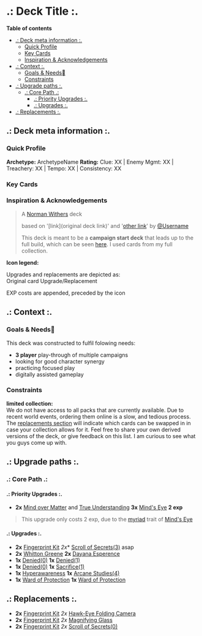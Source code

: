 # .: Deck Title :.

**Table of contents**
<!-- vim-markdown-toc Marked -->

* [.: Deck meta information :.](#.:-deck-meta-information-:.)
    * [Quick Profile](#quick-profile)
    * [Key Cards](#key-cards)
    * [Inspiration & Acknowledgements](#inspiration-&-acknowledgements)
* [.: Context :.](#.:-context-:.)
    * [Goals & Needs](#goals-&-needs)
    * [Constraints](#constraints)
* [.: Upgrade paths :.](#.:-upgrade-paths-:.)
    * [.: Core Path .:](#.:-core-path-.:)
        * [.: Priority Upgrades :.](#.:-priority-upgrades-:.)
        * [.: Upgrades :.](#.:-upgrades-:.)
* [.: Replacements :.](#.:-replacements-:.)

<!-- vim-markdown-toc -->
## .: Deck meta information :.

### Quick Profile

**Archetype:** ArchetypeName
**Rating:** Clue: XX | Enemy Mgmt: XX | Treachery: XX | Tempo: XX | Consistency: XX

### Key Cards


### Inspiration & Acknowledgements 
> <span class="icon-elder_sign"></span> A [Norman Withers](/card/98007) deck <span class="icon-elder_sign"></span>   
>
> based on '[link](original deck link)' and '[other link](https://arkhamdb.com/decklist/decklist_link)' by [@Username](https://arkhamdb.com/user/profile/USERID/USERNAME)
>
> This deck is meant to be a **campaign start deck** that leads up to the full build, which can be seen [here](https://arkhamdb.com/decklist/FULL_BUILD). 
> I used cards from my full collection.

**Icon legend:**  

Upgrades and replacements are depicted as:  
Original card <span class="icon-fast"></span> Upgrade/Replacement

EXP costs are appended, preceded by the <span class="icon-action"></span> icon

## .: Context :.

### Goals & Needs

This deck was constructed to fulfil folowing needs:

* **3 player** play-through of multiple campaigns
* looking for good character synergy
* practicing focused play
* digitally assisted gameplay

### Constraints

**limited collection:**  
We do not have access to all packs that are currently available. Due to recent world events,
ordering them online is a slow, and tedious process. The [<span class="icon-reaction"></span> replacements section](#.:-replacements-:.) will indicate which cards can be
swapped in in case your collection allows for it. Feel free to share your own derived versions of the deck, or give feedback on this list.
I am curious to see what you guys come up with.

## .: Upgrade paths :.

### .: Core Path .:

#### .: Priority Upgrades :.

- **2x** [Mind over Matter](/card/01036) and [True Understanding](/card/04153) <span class="icon-action"></span> **3x** [Mind's Eye](/card/06328) <span class="icon-fast"></span> **2 exp**

> This upgrade only costs 2 exp, due to the [myriad](https://arkhamdb.com/rules#Myriad) trait of [Mind's Eye](/card/06328)

#### .: Upgrades :.

- **2x**  [Fingerprint Kit](/card/05024) <span class="icon-action"></span> *2x** [Scroll of Secrets<span class="icon-mystic"></span>(3)](/card/05189) asap
- **2x** [Whitton Greene](/card/60213) <span class="icon-action"></span> **2x** [Dayana Esperence](/card/05279)
- **1x** [Denied(0)](/card/05032) <span class="icon-action"></span> **1x** [Denied(1)](/card/05280)
- **1x** [Denied(0)](/card/05032) <span class="icon-action"></span> **1x** [Sacrifice(1)](/card/04234)
- **1x** [Hyperawareness](/card/01034) <span class="icon-action"></span> **1x** [Arcane Studies(4)](/card/60428)
- **1x** [Ward of Protection](/card/01065) <span class="icon-action"></span> **1x** [Ward of Protection](/card/03270)

## .: Replacements :.

- <span class="icon-reaction"></span> **2x** [Fingerprint Kit](/card/05024)  <span class="icon-action"></span> *2x* [Hawk-Eye Folding Camera](/card/05154) 
- <span class="icon-reaction"></span>  **2x** [Fingerprint Kit](/card/05024) <span class="icon-action"></span> *2x* [Magnifying Glass](/card/01030)
- <span class="icon-reaction"></span>  **2x** [Fingerprint Kit](/card/05024) <span class="icon-action"></span> *2x* [Scroll of Secrets<span class="icon-mystic"></span><span class="icon-seeker"></span>(0)](/card/05116)
